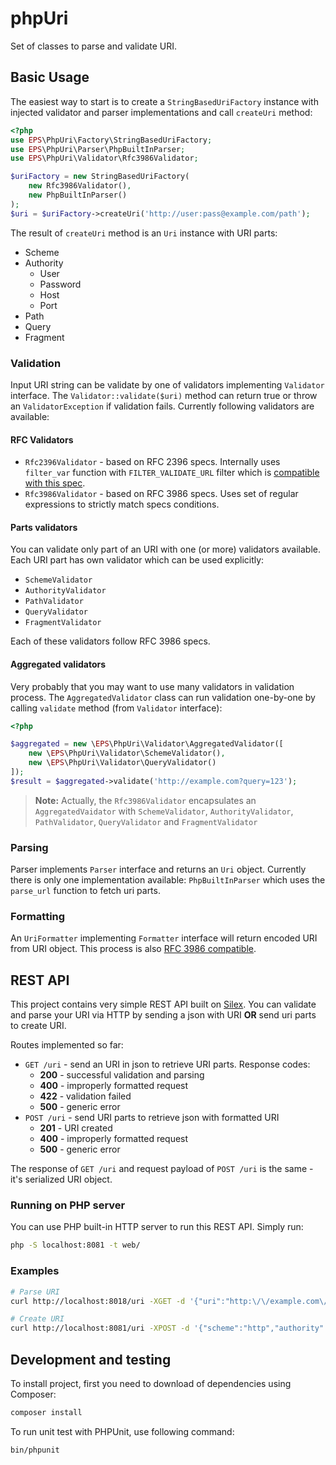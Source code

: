 # phpUri

Set of classes to parse and validate URI.

## Basic Usage

The easiest way to start is to create a `StringBasedUriFactory` instance
with injected validator and parser implementations and call `createUri` method:
 
```php
<?php
use EPS\PhpUri\Factory\StringBasedUriFactory;
use EPS\PhpUri\Parser\PhpBuiltInParser;
use EPS\PhpUri\Validator\Rfc3986Validator;

$uriFactory = new StringBasedUriFactory(
    new Rfc3986Validator(),
    new PhpBuiltInParser()
);
$uri = $uriFactory->createUri('http://user:pass@example.com/path');
```

The result of `createUri` method is an `Uri` instance with URI parts:
 
* Scheme
* Authority
    * User
    * Password
    * Host
    * Port
* Path
* Query
* Fragment


### Validation

Input URI string can be validate by one of validators implementing `Validator`
interface. The `Validator::validate($uri)` method can return true or throw an 
`ValidatorException` if validation fails. Currently following validators are available:

#### RFC Validators

* `Rfc2396Validator` - based on RFC 2396 specs. Internally uses `filter_var` function 
with `FILTER_VALIDATE_URL` filter which is 
[compatible with this spec](http://nl1.php.net/manual/en/filter.filters.validate.php).
* `Rfc3986Validator` - based on RFC 3986 specs. Uses set of regular expressions to strictly match
specs conditions.

#### Parts validators

You can validate only part of an URI with one (or more) validators available.
Each URI part has own validator which can be used explicitly:

* `SchemeValidator`
* `AuthorityValidator`
* `PathValidator`
* `QueryValidator`
* `FragmentValidator`

Each of these validators follow RFC 3986 specs. 

#### Aggregated validators

Very probably that you may want to use many validators in validation process. 
The `AggregatedValidator` class can run validation one-by-one by calling `validate`
method (from `Validator` interface):

```php
<?php

$aggregated = new \EPS\PhpUri\Validator\AggregatedValidator([
    new \EPS\PhpUri\Validator\SchemeValidator(),
    new \EPS\PhpUri\Validator\QueryValidator()
]);
$result = $aggregated->validate('http://example.com?query=123');
```
> **Note:** Actually, the `Rfc3986Validator` encapsulates an `AggregatedVaidator` 
> with `SchemeValidator`, `AuthorityValidator`, `PathValidator`, `QueryValidator`
> and `FragmentValidator`

### Parsing

Parser implements `Parser` interface and returns an `Uri` object.
Currently there is only one implementation available: `PhpBuiltInParser`
which uses the `parse_url` function to fetch uri parts.

### Formatting

An `UriFormatter` implementing `Formatter` interface will return encoded URI
from URI object. This process is also [RFC 3986 compatible](https://tools.ietf.org/html/rfc3986#section-5.3).

## REST API

This project contains very simple REST API built on [Silex](http://silex.sensiolabs.org/).
You can validate and parse your URI via HTTP by sending a json with URI **OR**
send uri parts to create URI.

Routes implemented so far:

* `GET /uri` - send an URI in json to retrieve URI parts. Response codes:
  * **200** - successful validation and parsing
  * **400** - improperly formatted request
  * **422** - validation failed
  * **500** - generic error
* `POST /uri` - send URI parts to retrieve json with formatted URI
  * **201** - URI created
  * **400** - improperly formatted request
  * **500** - generic error
  
The response of `GET /uri` and request payload of `POST /uri` is the same - it's serialized URI object.
  
### Running on PHP server

You can use PHP built-in HTTP server to run this REST API. Simply run:

```bash
php -S localhost:8081 -t web/
```

### Examples

```bash
# Parse URI
curl http://localhost:8018/uri -XGET -d '{"uri":"http:\/\/example.com\/some\/path"}' -H 'Content-Type: application/json'

# Create URI
curl http://localhost:8081/uri -XPOST -d '{"scheme":"http","authority":{"host":"example.com"}}' -H 'Content-Type: application/json' 
```

## Development and testing

To install project, first you need to download of dependencies using Composer:

```bash
composer install
```

To run unit test with PHPUnit, use following command:

```bash
bin/phpunit 
```
